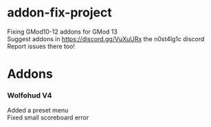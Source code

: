 # addon-fix-project
Fixing GMod10-12 addons for GMod 13  
Suggest addons in https://discord.gg/VuXuURx the n0st4lg1c discord  
Report issues there too!  
# Addons
### Wolfohud V4  
Added a preset menu  
Fixed small scoreboard error  
